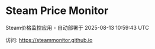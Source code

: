 # Steam Price Monitor

Steam价格监控应用 - 自动部署于 2025-08-13 10:59:43 UTC

访问: https://steammonitor.github.io
